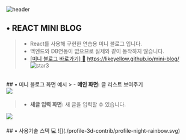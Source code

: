<div align="left">
  
![header](https://capsule-render.vercel.app/api?type=waving&color=timeGradient&text=Welcome%20to%20likeyellow's%20GitHub%20👋&animation=twinkling&fontSize=35&fontAlignY=40&fontAlign=50&height=250)
  
## • REACT MINI BLOG
> - React를 사용해 구현한 연습용 미니 블로그 입니다.
> - 백엔드와 DB연동이 없으므로 실제와 같이 동작하지 않습니다.
> - [ [미니 블로그 바로가기]  🔗](https://likeyellow.github.io/mini-blog/) https://likeyellow.github.io/mini-blog/ <img width="46" alt="star3" src="https://user-images.githubusercontent.com/78655692/151471989-9e21d7a8-a7b6-44b0-b598-2bb204b56b00.png"> 

</br>
## • 미니 블로그 화면 예시
> - <b>메인 화면:</b> 글 리스트 보여주기
  <div><img src="https://github.com/likeyellow/mini-blog/assets/38120188/89c197e7-43eb-42d9-9332-e6471b379613" width="500" /></div>
  
> - <b>새글 입력 화면:</b> 새 글을 입력할 수 있습니다.
  <div><img src="https://github.com/likeyellow/mini-blog/assets/38120188/fefba85a-ca66-4025-857f-286af65f5b9f" width="500" /></div>  

</br>
## • 사용기술 스택 💻
![](./profile-3d-contrib/profile-night-rainbow.svg)

